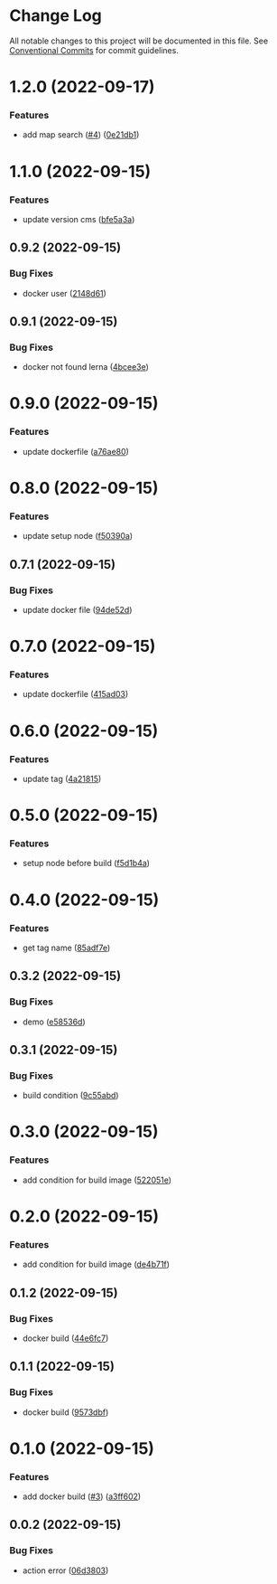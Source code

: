 # Change Log

All notable changes to this project will be documented in this file.
See [Conventional Commits](https://conventionalcommits.org) for commit guidelines.

# 1.2.0 (2022-09-17)

### Features

- add map search ([#4](https://github.com/vnact/recruiter-portal-backend/issues/4)) ([0e21db1](https://github.com/vnact/recruiter-portal-backend/commit/0e21db1469c47bc535edbc1bb7282c7e5f95540a))

# 1.1.0 (2022-09-15)

### Features

- update version cms ([bfe5a3a](https://github.com/vnact/recruiter-portal-backend/commit/bfe5a3a2ae979e8582973bfb8197c6e7d7389cfc))

## 0.9.2 (2022-09-15)

### Bug Fixes

- docker user ([2148d61](https://github.com/vnact/recruiter-portal-backend/commit/2148d613b11e9070e0a3abad093a956ffbff06ac))

## 0.9.1 (2022-09-15)

### Bug Fixes

- docker not found lerna ([4bcee3e](https://github.com/vnact/recruiter-portal-backend/commit/4bcee3e99bccf045a89c4528caf08790cf6f2aa0))

# 0.9.0 (2022-09-15)

### Features

- update dockerfile ([a76ae80](https://github.com/vnact/recruiter-portal-backend/commit/a76ae80266d4f421d9c15e022e3f6e5f7af85f62))

# 0.8.0 (2022-09-15)

### Features

- update setup node ([f50390a](https://github.com/vnact/recruiter-portal-backend/commit/f50390ade7e510bfa24f4b7535913e0280f2409f))

## 0.7.1 (2022-09-15)

### Bug Fixes

- update docker file ([94de52d](https://github.com/vnact/recruiter-portal-backend/commit/94de52dbae43763e5f8117b4d5f8b7b82655ad5e))

# 0.7.0 (2022-09-15)

### Features

- update dockerfile ([415ad03](https://github.com/vnact/recruiter-portal-backend/commit/415ad03a75c5c005b61bc121fcf1df4aeca54304))

# 0.6.0 (2022-09-15)

### Features

- update tag ([4a21815](https://github.com/vnact/recruiter-portal-backend/commit/4a218154b69f6fd55e769a09a10ee73965cdff4e))

# 0.5.0 (2022-09-15)

### Features

- setup node before build ([f5d1b4a](https://github.com/vnact/recruiter-portal-backend/commit/f5d1b4a72e7774d7294a39b62a057b5b91ea0079))

# 0.4.0 (2022-09-15)

### Features

- get tag name ([85adf7e](https://github.com/vnact/recruiter-portal-backend/commit/85adf7e13d988b2a0348dba5223fa9cecd929f41))

## 0.3.2 (2022-09-15)

### Bug Fixes

- demo ([e58536d](https://github.com/vnact/recruiter-portal-backend/commit/e58536da461c2b1421d1638b0cf011110f7c7af8))

## 0.3.1 (2022-09-15)

### Bug Fixes

- build condition ([9c55abd](https://github.com/vnact/recruiter-portal-backend/commit/9c55abda74971be3fbf979f4ee5ef287b74e66b5))

# 0.3.0 (2022-09-15)

### Features

- add condition for build image ([522051e](https://github.com/vnact/recruiter-portal-backend/commit/522051ef61c324aab6f381ed798d4f3cdb64c146))

# 0.2.0 (2022-09-15)

### Features

- add condition for build image ([de4b71f](https://github.com/vnact/recruiter-portal-backend/commit/de4b71f59369bf9aa8cc2788d81fcd20a169b45f))

## 0.1.2 (2022-09-15)

### Bug Fixes

- docker build ([44e6fc7](https://github.com/vnact/recruiter-portal-backend/commit/44e6fc7805c4fde6d7c476ccd03edf712d2760d0))

## 0.1.1 (2022-09-15)

### Bug Fixes

- docker build ([9573dbf](https://github.com/vnact/recruiter-portal-backend/commit/9573dbfe7d9e8b5be599cb185f0c9dc3adc1680c))

# 0.1.0 (2022-09-15)

### Features

- add docker build ([#3](https://github.com/vnact/recruiter-portal-backend/issues/3)) ([a3ff602](https://github.com/vnact/recruiter-portal-backend/commit/a3ff6024c8acc2ce320b89c5a72a6b398dd4ad0b))

## 0.0.2 (2022-09-15)

### Bug Fixes

- action error ([06d3803](https://github.com/vnact/recruiter-portal-backend/commit/06d380353970c6ca084aa8b0632f6751cefeaae0))
